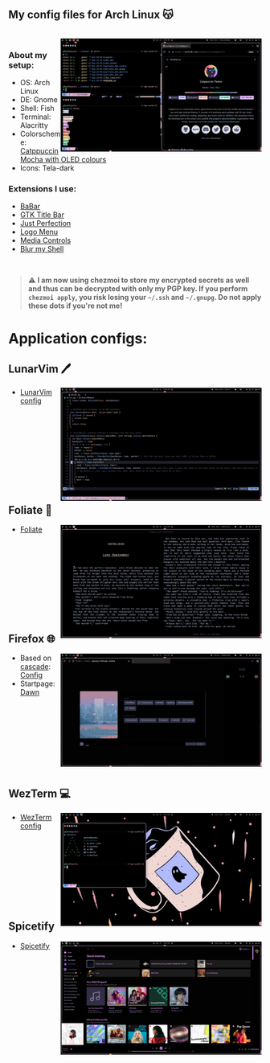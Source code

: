 <p align="center">
    <h2>My config files for Arch Linux 😽️ </h2>
</p>
<br>

<img src="assets/screenshot.png" align="right" width="400px">

### About my setup:
- OS: Arch Linux
- DE: Gnome 
- Shell: Fish 
- Terminal: Alacritty
- Colorscheme: [Catppuccin Mocha with OLED colours](https://github.com/catppuccin/catppuccin)
- Icons: Tela-dark

### Extensions I use: 
- [BaBar](https://extensions.gnome.org/extension/4000/babar/)
- [GTK Title Bar](https://extensions.gnome.org/extension/1732/gtk-title-bar/)
- [Just Perfection](https://extensions.gnome.org/extension/3843/just-perfection/)
- [Logo Menu](https://extensions.gnome.org/extension/4451/logo-menu/)
- [Media Controls](https://extensions.gnome.org/extension/4470/media-controls/)
- [Blur my Shell](https://extensions.gnome.org/extension/3193/blur-my-shell/)
<br>

 

> :warning: **I am now using chezmoi to store my encrypted secrets as well and thus can be decrypted with only my PGP key. If you perform `chezmoi apply`, you risk losing your `~/.ssh` and `~/.gnupg`. Do not apply these dots if you're not me!**

# Application configs: 

## LunarVim 🖊️
<img src="assets/lvim.png" align="right" width="400px">

- [LunarVim config](https://github.com/ghostx31/dotfiles/tree/main/private_dot_config/lvim)

<br>
<br>  

<br>

<br>
<br>

<br>
<br>
<br>
<br>

## Foliate 📔️ 

<img src="assets/foliate.png" width="400px" align="right">

- [Foliate](https://github.com/ghostx31/dotfiles/tree/main/privat_dot_config/com.github.johnfactotum.Foliate/themes.json)


<br>
<br>  
<br>
<br>
<br>
<br>
<br>
<br>
<br>

## Firefox 🌐️
<img src="assets/firefox.png"  align="right" width="400px">

- Based on [cascade](https://github.com/andreasgrafen/cascade): [Config](https://github.com/ghostx31/dotfiles/tree/main/firefox)
- Startpage: [Dawn](https://github.com/ghostx31/dawn)



<br>
<br>  

<br>

<br>
<br>

<br>
<br>
<br>

## WezTerm 💻️ 
<img src="assets/wezterm.png" align="right" width="400px">

- [WezTerm config](https://github.com/ghostx31/dotfiles/tree/main/private_dot_config/wezterm/wezterm.lua)




<br>
<br>  

<br>

<br>
<br>

<br>
<br>
<br>

## Spicetify
<img src="assets/spicetify.png" align="right" width="400px">

- [Spicetify](https://github.com/ghostx31/spicetify-oledppuccin)
